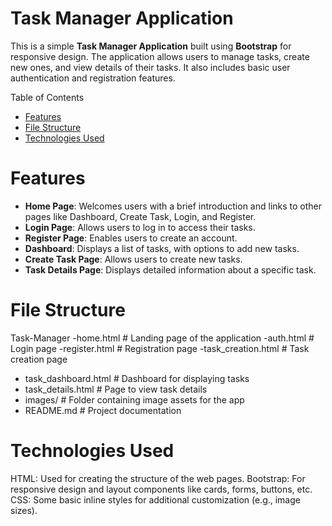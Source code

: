 # Task Manager Application

This is a simple **Task Manager Application** built using **Bootstrap** for responsive design. The application allows users to manage tasks, create new ones, and view details of their tasks. It also includes basic user authentication and registration features.

Table of Contents
- [Features](#features)
- [File Structure](#file-structure)
- [Technologies Used](#technologies-used)

# Features

- **Home Page**: Welcomes users with a brief introduction and links to other pages like Dashboard, Create Task, Login, and Register.
- **Login Page**: Allows users to log in to access their tasks.
- **Register Page**: Enables users to create an account.
- **Dashboard**: Displays a list of tasks, with options to add new tasks.
- **Create Task Page**: Allows users to create new tasks.
- **Task Details Page**: Displays detailed information about a specific task.

# File Structure

Task-Manager
-home.html # Landing page of the application 
-auth.html # Login page 
-register.html # Registration page 
-task_creation.html # Task creation page 
- task_dashboard.html # Dashboard for displaying tasks 
- task_details.html # Page to view task details 
- images/ # Folder containing image assets for the app 
- README.md # Project documentation

# Technologies Used
HTML: Used for creating the structure of the web pages.
Bootstrap: For responsive design and layout components like cards, forms, buttons, etc.
CSS: Some basic inline styles for additional customization (e.g., image sizes).
